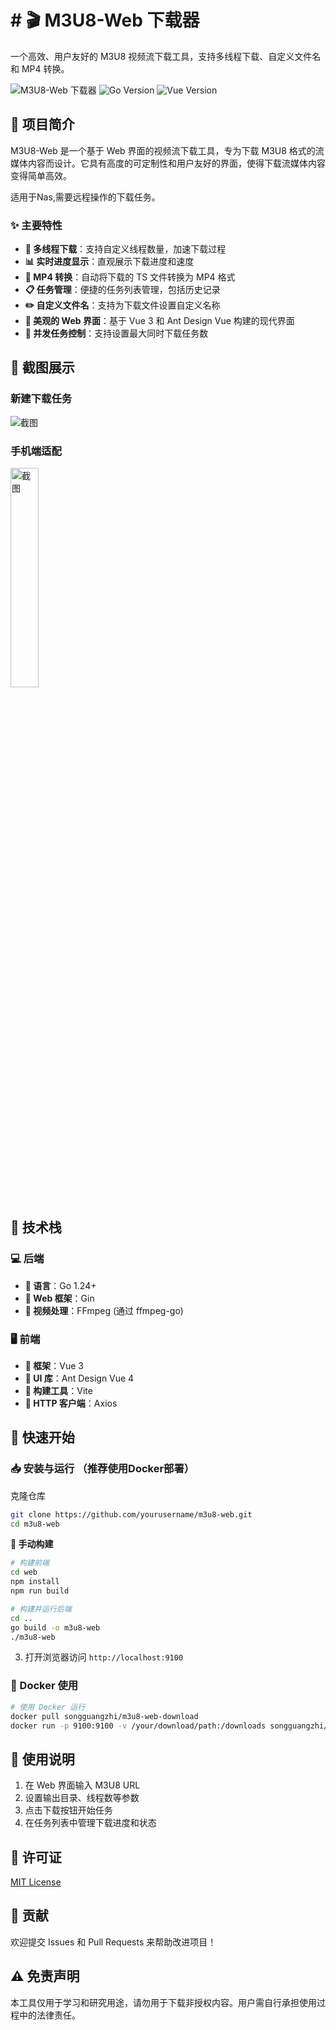 # # 🎬 M3U8-Web 下载器

一个高效、用户友好的 M3U8 视频流下载工具，支持多线程下载、自定义文件名和 MP4 转换。

![M3U8-Web 下载器](https://img.shields.io/badge/M3U8--Web-下载器-brightgreen)
![Go Version](https://img.shields.io/badge/Go-1.24+-blue)
![Vue Version](https://img.shields.io/badge/Vue-3.4+-green)

## 📝 项目简介

M3U8-Web 是一个基于 Web 界面的视频流下载工具，专为下载 M3U8 格式的流媒体内容而设计。它具有高度的可定制性和用户友好的界面，使得下载流媒体内容变得简单高效。

适用于Nas,需要远程操作的下载任务。

### ✨ 主要特性

- **🚀 多线程下载**：支持自定义线程数量，加速下载过程
- **📊 实时进度显示**：直观展示下载进度和速度
- **🎥 MP4 转换**：自动将下载的 TS 文件转换为 MP4 格式
- **📋 任务管理**：便捷的任务列表管理，包括历史记录
- **✏️ 自定义文件名**：支持为下载文件设置自定义名称
- **🎨 美观的 Web 界面**：基于 Vue 3 和 Ant Design Vue 构建的现代界面
- **🔄 并发任务控制**：支持设置最大同时下载任务数

## 📸 截图展示

### 新建下载任务

![截图](https://md-server.oss-cn-guangzhou.aliyuncs.com/images/1747722378057.png)

### 手机端适配

<img src="https://md-server.oss-cn-guangzhou.aliyuncs.com/images/7bc2d7fad00c55653e8b1b7cb14bc79b.jpg" alt="截图" width="30%" />

## 🔧 技术栈

### 💻 后端

- **🔹 语言**：Go 1.24+
- **🔹 Web 框架**：Gin
- **🔹 视频处理**：FFmpeg (通过 ffmpeg-go)

### 🖥️ 前端

- **🔸 框架**：Vue 3
- **🔸 UI 库**：Ant Design Vue 4
- **🔸 构建工具**：Vite
- **🔸 HTTP 客户端**：Axios

## 🚀 快速开始

### 📥 安装与运行 （推荐使用Docker部署）

克隆仓库

```sh
git clone https://github.com/yourusername/m3u8-web.git
cd m3u8-web
```

**🔨 手动构建**

```sh
# 构建前端
cd web
npm install
npm run build

# 构建并运行后端
cd ..
go build -o m3u8-web
./m3u8-web
```

3. 打开浏览器访问 `http://localhost:9100`

### 🐳 Docker 使用

```sh
# 使用 Docker 运行
docker pull songguangzhi/m3u8-web-download
docker run -p 9100:9100 -v /your/download/path:/downloads songguangzhi/m3u8-web-download
```

## 📖 使用说明

1. 在 Web 界面输入 M3U8 URL
2. 设置输出目录、线程数等参数
3. 点击下载按钮开始任务
4. 在任务列表中管理下载进度和状态

## 📄 许可证

[MIT License](./LICENSE)

## 🤝 贡献

欢迎提交 Issues 和 Pull Requests 来帮助改进项目！

## ⚠️ 免责声明

本工具仅用于学习和研究用途，请勿用于下载非授权内容。用户需自行承担使用过程中的法律责任。
